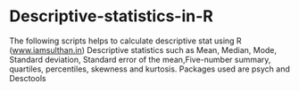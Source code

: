 # Descriptive-statistics-in-R
The following scripts helps to calculate descriptive stat using R (www.iamsulthan.in)
Descriptive statistics such as Mean, Median, Mode, Standard deviation, Standard error of the mean,Five-number summary, quartiles, percentiles, skewness and kurtosis.
Packages used are psych and Desctools

